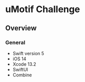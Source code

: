 # uMotif Challenge

## Overview

### General

- Swift version 5
- iOS 14
- Xcode 13.2
- SwiftUI
- Combine